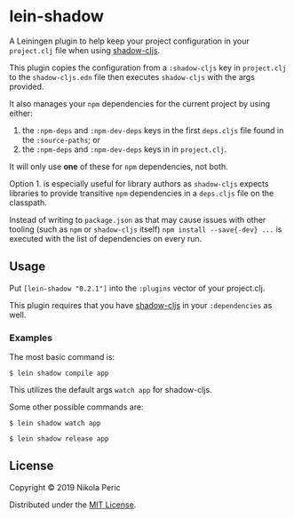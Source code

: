 # lein-shadow

A Leiningen plugin to help keep your project configuration in your `project.clj` 
file when using [shadow-cljs](https://github.com/thheller/shadow-cljs).

This plugin copies the configuration from a `:shadow-cljs` key in `project.clj` 
to the `shadow-cljs.edn` file then executes `shadow-cljs` with the args provided.

It also manages your `npm` dependencies for the current project by using either:
1. the `:npm-deps` and `:npm-dev-deps` keys in the first `deps.cljs` file found
   in the `:source-paths`; or
2. the `:npm-deps` and `:npm-dev-deps` keys in in `project.clj`.  

It will only use **one** of these for `npm` dependencies, not both. 

Option 1. is especially useful for library authors as `shadow-cljs` expects 
libraries to provide transitive `npm` dependencies in a `deps.cljs` file on
the classpath.

Instead of writing to `package.json` as that may cause issues with other tooling
(such as `npm` or `shadow-cljs` itself) `npm install --save{-dev} ...` is
executed with the list of dependencies on every run.

## Usage

Put `[lein-shadow "0.2.1"]` into the `:plugins` vector of your project.clj.

This plugin requires that you have [shadow-cljs](https://github.com/thheller/shadow-cljs) in your `:dependencies` as well.

### Examples

The most basic command is:

    $ lein shadow compile app

This utilizes the default args `watch app` for shadow-cljs.

Some other possible commands are:

    $ lein shadow watch app

    $ lein shadow release app

## License

Copyright © 2019 Nikola Peric

Distributed under the [MIT License](https://opensource.org/licenses/MIT).
